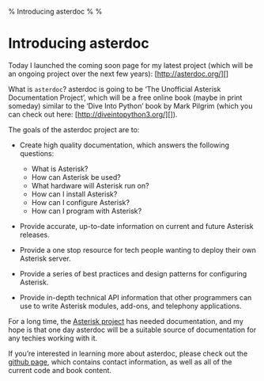 % Introducing asterdoc
%
%

# Introducing asterdoc

Today I launched the coming soon page for my latest project (which will be an
ongoing project over the next few years): [http://asterdoc.org/][]

What is `asterdoc`? asterdoc is going to be ‘The Unofficial Asterisk
Documentation Project’, which will be a free online book (maybe in print
someday) similar to the ‘Dive Into Python’ book by Mark Pilgrim (which you can
check out here: [http://diveintopython3.org/][]).

The goals of the asterdoc project are to:

-   Create high quality documentation, which answers the following questions:
    -   What is Asterisk?
    -   How can Asterisk be used?
    -   What hardware will Asterisk run on?
    -   How can I install Asterisk?
    -   How can I configure Asterisk?
    -   How can I program with Asterisk?

-   Provide accurate, up-to-date information on current and future Asterisk
    releases.
-   Provide a one stop resource for tech people wanting to deploy their own
    Asterisk server.
-   Provide a series of best practices and design patterns for configuring
    Asterisk.
-   Provide in-depth technical API information that other programmers can use to
    write Asterisk modules, add-ons, and telephony applications.

For a long time, the [Asterisk project][] has needed documentation, and my hope
is that one day asterdoc will be a suitable source of documentation for any
techies working with it.

If you’re interested in learning more about asterdoc, please check out the
[github page][], which contains contact information, as well as all of the
current code and book content.

  [http://asterdoc.org/]: http://asterdoc.org/
  [http://diveintopython3.org/]: http://diveintopython3.org/
  [Asterisk project]: http://www.asterisk.org/
  [github page]: http://github.com/comradeb14ck/asterdoc
